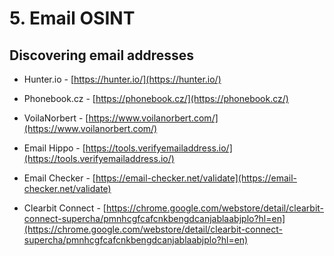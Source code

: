 # 5. Email OSINT

## Discovering email addresses
- Hunter.io - [https://hunter.io/](https://hunter.io/)

- Phonebook.cz - [https://phonebook.cz/](https://phonebook.cz/)

- VoilaNorbert - [https://www.voilanorbert.com/](https://www.voilanorbert.com/)

- Email Hippo - [https://tools.verifyemailaddress.io/](https://tools.verifyemailaddress.io/)

- Email Checker - [https://email-checker.net/validate](https://email-checker.net/validate)

- Clearbit Connect - [https://chrome.google.com/webstore/detail/clearbit-connect-supercha/pmnhcgfcafcnkbengdcanjablaabjplo?hl=en](https://chrome.google.com/webstore/detail/clearbit-connect-supercha/pmnhcgfcafcnkbengdcanjablaabjplo?hl=en)

